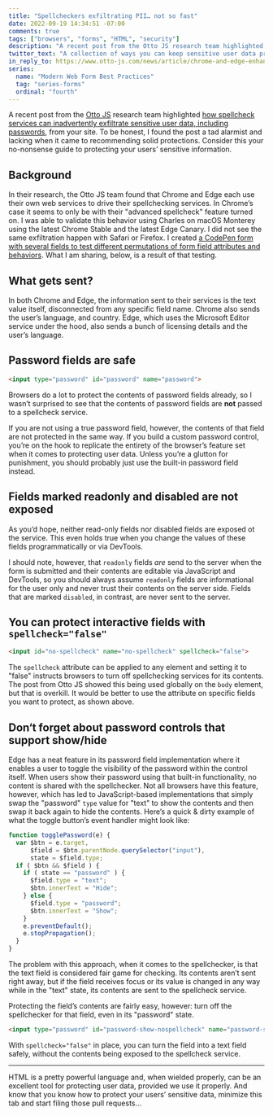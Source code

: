 ```yaml
---
title: "Spellcheckers exfiltrating PII… not so fast"
date: 2022-09-19 14:34:51 -07:00
comments: true
tags: ["browsers", "forms", "HTML", "security"]
description: "A recent post from the Otto JS research team highlighted how spellcheck services can inadvertently exfiltrate sensitive user data, including passwords, from your site. To be honest, I found the post a tad alarmist and lacking when it came to recommending solid protections. Consider this your no-nonsense guide to protecting your users’ sensitive information."
twitter_text: "A collection of ways you can keep sensitive user data protected from accidental exfiltration."
in_reply_to: https://www.otto-js.com/news/article/chrome-and-edge-enhanced-spellcheck-features-expose-pii-even-your-passwords
series:
  name: "Modern Web Form Best Practices"
  tag: "series-forms"
  ordinal: "fourth"
---
```


A recent post from the [Otto JS](https://www.otto-js.com) research team highlighted [how spellcheck services can inadvertently exfiltrate sensitive user data, including passwords](https://www.otto-js.com/news/article/chrome-and-edge-enhanced-spellcheck-features-expose-pii-even-your-passwords), from your site. To be honest, I found the post a tad alarmist and lacking when it came to recommending solid protections. Consider this your no-nonsense guide to protecting your users’ sensitive information.

<!-- more -->

## Background

In their research, the Otto JS team found that Chrome and Edge each use their own web services to drive their spellchecking services. In Chrome’s case it seems to only be with their "advanced spellcheck" feature turned on. I was able to validate this behavior using Charles on macOS Monterey using the latest Chrome Stable and the latest Edge Canary. I did not see the same exfiltration happen with Safari or Firefox. I created [a CodePen form with several fields to test different permutations of form field attributes and behaviors](https://codepen.io/aarongustafson/pen/gOzWNgM). What I am sharing, below, is a result of that testing.

## What gets sent?

In both Chrome and Edge, the information sent to their services is the text value itself, disconnected from any specific field name. Chrome also sends the user’s language, and country. Edge, which uses the Microsoft Editor service under the hood, also sends a bunch of licensing details and the user’s language.

## Password fields are safe

```html
<input type="password" id="password" name="password">
```

Browsers do a lot to protect the contents of password fields already, so I wasn’t surprised to see that the contents of password fields are **not** passed to a spellcheck service.

If you are not using a true password field, however, the contents of that field are not protected in the same way. If you build a custom password control, you’re on the hook to replicate the entirety of the browser’s feature set when it comes to protecting user data. Unless you’re a glutton for punishment, you should probably just use the built-in password field instead.

## Fields marked readonly and disabled are not exposed

As you’d hope, neither read-only fields nor disabled fields are exposed ot the service. This even holds true when you change the values of these fields programmatically or via DevTools.

I should note, however, that `readonly` fields *are* send to the server when the form is submitted and their contents are editable via JavaScript and DevTools, so you should always assume `readonly` fields are informational for the user only and never trust their contents on the server side. Fields that are marked `disabled`, in contrast, are never sent to the server.

## You can protect interactive fields with `spellcheck="false"`

```html
<input id="no-spellcheck" name="no-spellcheck" spellcheck="false">
```

The `spellcheck` attribute can be applied to any element and setting it to "false" instructs browsers to turn off spellchecking services for its contents. The post from Otto JS showed this being used globally on the `body` element, but that is overkill. It would be better to use the attribute on specific fields you want to protect, as shown above.

## Don‘t forget about password controls that support show/hide

Edge has a neat feature in its password field implementation where it enables a user to toggle the visibility of the password within the control itself. When users show their password using that built-in functionality, no content is shared with the spellchecker. Not all browsers have this feature, however, which has led to JavaScript-based implementations that simply swap the "password" `type` value for "text" to show the contents and then swap it back again to hide the contents. Here’s a quick & dirty example of what the toggle button’s event handler might look like:

```js
function togglePassword(e) {
  var $btn = e.target,
      $field = $btn.parentNode.querySelector("input"),
      state = $field.type;
  if ( $btn && $field ) {
    if ( state == "password" ) {
      $field.type = "text";
      $btn.innerText = "Hide";
    } else {
      $field.type = "password";
      $btn.innerText = "Show";
    }
    e.preventDefault();
    e.stopPropagation();
  }
}
```

The problem with this approach, when it comes to the spellchecker, is that the text field is considered fair game for checking. Its contents aren’t sent right away, but if the field receives focus or its value is changed in any way while in the "text" state, its contents are sent to the spellcheck service.

Protecting the field’s contents are fairly easy, however: turn off the spellchecker for that field, even in its "password" state.

```html
<input type="password" id="password-show-nospellcheck" name="password-show-nospellcheck" spellcheck="false">
```

With `spellcheck="false"` in place, you can turn the field into a text field safely, without the contents being exposed to the spellcheck service.

<hr>

HTML is a pretty powerful language and, when wielded properly, can be an excellent tool for protecting user data, provided we use it properly. And know that you know how to protect your users’ sensitive data, minimize this tab and start filing those pull requests…
